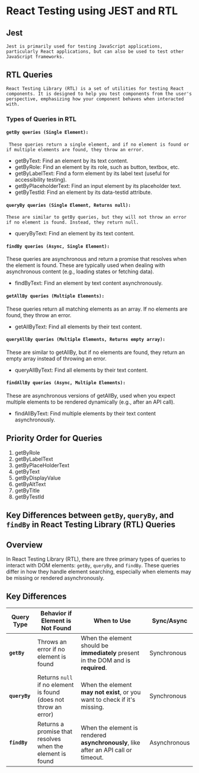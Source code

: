 # React Testing using JEST and RTL

## Jest
    Jest is primarily used for testing JavaScript applications, particularly React applications, but can also be used to test other JavaScript frameworks.

## RTL Queries
    React Testing Library (RTL) is a set of utilities for testing React components. It is designed to help you test components from the user's perspective, emphasizing how your component behaves when interacted with.

### Types of Queries in RTL

#### `getBy queries (Single Element):`
     These queries return a single element, and if no element is found or if multiple elements are found, they throw an error.

* getByText: Find an element by its text content.
* getByRole: Find an element by its role, such as button, textbox, etc.
* getByLabelText: Find a form element by its label text (useful for accessibility testing).
* getByPlaceholderText: Find an input element by its placeholder text.
* getByTestId: Find an element by its data-testid attribute.

#### `queryBy queries (Single Element, Returns null):` 
    These are similar to getBy queries, but they will not throw an error if no element is found. Instead, they return null.

* queryByText: Find an element by its text content.

#### `findBy queries (Async, Single Element):` 
These queries are asynchronous and return a promise that resolves when the element is found. These are typically used when dealing with asynchronous content (e.g., loading states or fetching data).

* findByText: Find an element by text content asynchronously.

#### `getAllBy queries (Multiple Elements):`
 These queries return all matching elements as an array. If no elements are found, they throw an error.

* getAllByText: Find all elements by their text content.

#### `queryAllBy queries (Multiple Elements, Returns empty array):`
 These are similar to getAllBy, but if no elements are found, they return an empty array instead of throwing an error.

* queryAllByText: Find all elements by their text content.

#### `findAllBy queries (Async, Multiple Elements):`
 These are asynchronous versions of getAllBy, used when you expect multiple elements to be rendered dynamically (e.g., after an API call).

* findAllByText: Find multiple elements by their text content asynchronously.

## Priority Order for Queries

1) getByRole
2) getByLabelText
3) getByPlaceHolderText
4) getByText
5) getByDisplayValue
6) getByAltText
7) getByTitle
8) getByTestId


## Key Differences between `getBy`, `queryBy`, and `findBy` in React Testing Library (RTL) Queries

## Overview

In React Testing Library (RTL), there are three primary types of queries to interact with DOM elements: `getBy`, `queryBy`, and `findBy`. These queries differ in how they handle element searching, especially when elements may be missing or rendered asynchronously.

## Key Differences

| **Query Type**     | **Behavior if Element is Not Found**                | **When to Use**                                    | **Sync/Async**  |
|--------------------|------------------------------------------------------|----------------------------------------------------|-----------------|
| **`getBy`**         | Throws an error if no element is found               | When the element should be **immediately** present in the DOM and is **required**. | Synchronous    |
| **`queryBy`**       | Returns `null` if no element is found (does not throw an error)     | When the element **may not exist**, or you want to check if it's missing. | Synchronous    |
| **`findBy`**        | Returns a promise that resolves when the element is found | When the element is rendered **asynchronously**, like after an API call or timeout. | Asynchronous   |
